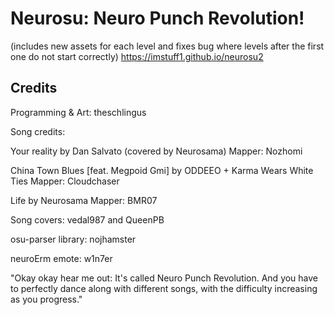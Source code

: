 # Neurosu: Neuro Punch Revolution!

(includes new assets for each level and fixes bug where levels after the first one do not start correctly)
https://imstuff1.github.io/neurosu2

## Credits

Programming & Art:
theschlingus

Song credits:

Your reality by Dan Salvato (covered by Neurosama)
Mapper: Nozhomi

China Town Blues [feat. Megpoid Gmi] by ODDEEO + Karma Wears White Ties
Mapper: Cloudchaser

Life by Neurosama
Mapper: BMR07

Song covers:
vedal987 and QueenPB

osu-parser library:
nojhamster

neuroErm emote:
w1n7er

"Okay okay hear me out: It's called Neuro Punch Revolution. And you have to perfectly dance along with different songs, with the difficulty increasing as you progress."
